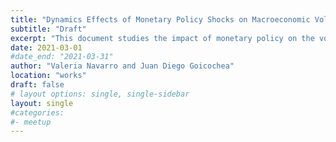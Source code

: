 ```yaml
---
title: "Dynamics Effects of Monetary Policy Shocks on Macroeconomic Volatility"
subtitle: "Draft"
excerpt: "This document studies the impact of monetary policy on the volatility of main macroeconomics variables of Peru, Chile, Brasil and Mexico. The empirical approach used is based vector autoregressive (VAR) model extended along two dimensions. First, the model allows for stochastic volatility thus capturing the variation over time in the size of monetary policy shocks. Second, the model admits a dynamic interaction, through a transition equation, between the level of the variables in the VAR and time-varying volatility of the shocks over time."
date: 2021-03-01
#date_end: "2021-03-31"
author: "Valeria Navarro and Juan Diego Goicochea"
location: "works"
draft: false
# layout options: single, single-sidebar
layout: single
#categories:
#- meetup
---
```



